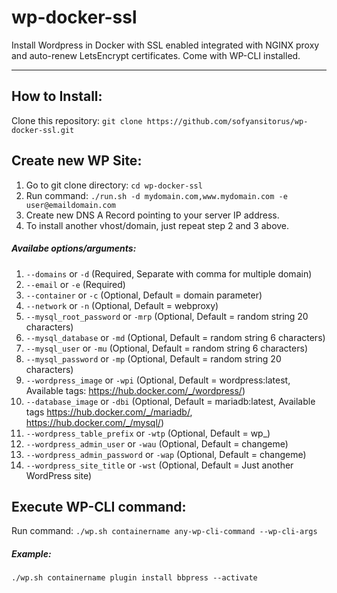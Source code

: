 # wp-docker-ssl
Install Wordpress in Docker with SSL enabled integrated with NGINX proxy and auto-renew LetsEncrypt certificates. Come with WP-CLI installed.

----------
## How to Install:
 Clone this repository: `git clone https://github.com/sofyansitorus/wp-docker-ssl.git`
 
## Create new WP Site:
 1. Go to git clone directory: `cd wp-docker-ssl`
 2. Run command:
`./run.sh -d mydomain.com,www.mydomain.com -e user@emaildomain.com`
 3. Create new DNS A Record pointing to your server IP address.
 4. To install another vhost/domain, just repeat step 2 and 3 above.
 
##### Availabe options/arguments:
 1. `--domains` or `-d` (Required, Separate with comma for multiple domain)
 2. `--email` or `-e` (Required)
 3. `--container` or `-c` (Optional, Default = domain parameter)
 4. `--network` or `-n` (Optional, Default = webproxy)
 5. `--mysql_root_password` or `-mrp` (Optional, Default = random string 20 characters)
 6. `--mysql_database` or `-md` (Optional, Default = random string 6 characters)
 7. `--mysql_user` or `-mu` (Optional, Default = random string 6 characters)
 8. `--mysql_password` or `-mp` (Optional, Default = random string 20 characters)
 8. `--wordpress_image` or `-wpi` (Optional, Default = wordpress:latest, Available tags: https://hub.docker.com/_/wordpress/)
 9. `--database_image` or `-dbi` (Optional, Default = mariadb:latest, Available tags https://hub.docker.com/_/mariadb/, https://hub.docker.com/_/mysql/)
 10. `--wordpress_table_prefix` or `-wtp` (Optional, Default = wp_)
 11. `--wordpress_admin_user` or `-wau` (Optional, Default = changeme)
 12. `--wordpress_admin_password` or `-wap` (Optional, Default = changeme)
 13. `--wordpress_site_title` or `-wst` (Optional, Default = Just another WordPress site)

## Execute WP-CLI command:

Run command: `./wp.sh containername any-wp-cli-command --wp-cli-args`

##### Example:

`./wp.sh containername plugin install bbpress --activate`

